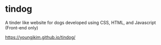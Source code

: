 # tindog

A tinder like website for dogs developed using CSS, HTML, and Javascript (Front-end only)

https://youngjkim.github.io/tindog/
